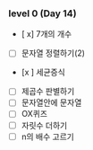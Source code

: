 ### level 0 (Day 14)

- [ x] 7개의 개수
- [ ] 문자열 정렬하기(2)
- [x ] 세균증식
- [ ] 제곱수 판별하기
- [ ] 문자열안에 문자열
- [ ] OX퀴즈
- [ ] 자릿수 더하기
- [ ] n의 배수 고르기
